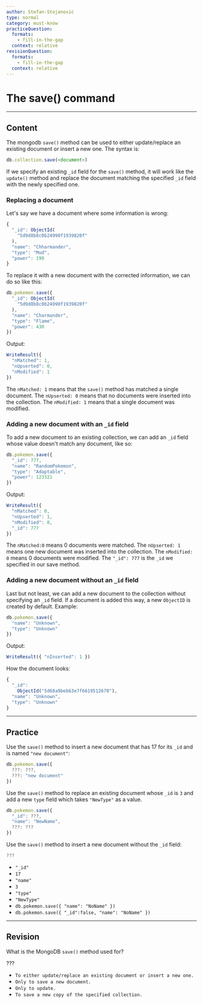 ```yaml
---
author: Stefan-Stojanovic
type: normal
category: must-know
practiceQuestion:
  formats:
    - fill-in-the-gap
  context: relative
revisionQuestion:
  formats:
    - fill-in-the-gap
  context: relative
---
```


# The save() command


---

## Content

The mongodb `save()` method can be used to either update/replace an existing document or insert a new one. The syntax is:

```javascript
db.collection.save(<document>)
```

If we specify an existing `_id` field for the `save()` method, it will work like the `update()` method and replace the document matching the specified `_id` field with the newly specified one.

### Replacing a document

Let's say we have a document where some information is wrong:

```javascript
{
  "_id": ObjectId(
    "5d9d8b8c0b24990f1939820f"
  ),
  "name": "Chharmander", 
  "type": "Mud", 
  "power": 199
}
```

To replace it with a new document with the corrected information, we can do so like this:

```javascript
db.pokemon.save({
  "_id": ObjectId(
    "5d9d8b8c0b24990f1939820f"
  ),
  "name": "Charmander",
  "type": "Flame",
  "power": 430
})
```

Output:

```javascript
WriteResult({
  "nMatched": 1,
  "nUpserted": 0,
  "nModified": 1
})
```

The `nMatched: 1` means that the `save()` method has matched a single document.
The `nUpserted: 0` means that no documents were inserted into the collection.
The `nModified: 1` means that a single document was modified.

### Adding a new document with an `_id` field

To add a new document to an existing collection, we can add an `_id` field whose value doesn't match any document, like so:

```javascript
db.pokemon.save({
  "_id": 777,
  "name": "RandomPokemon",
  "type": "Adaptable",
  "power": 123321
})
```

Output:

```javascript
WriteResult({
  "nMatched": 0,
  "nUpserted": 1,
  "nModified": 0,
  "_id": 777
})
```

The `nMatched:0` means 0 documents were matched.
The `nUpserted: 1` means one new document was inserted into the collection.
The `nModified: 0` means 0 documents were modified.
The `"_id": 777` is the `_id` we specified in our save method.

### Adding a new document without an `_id` field

Last but not least, we can add a new document to the collection without specifying an `_id` field. If a document is added this way, a new `ObjectID` is created by default.
Example:

```javascript
db.pokemon.save({
  "name": "Unknown",
  "type": "Unknown"
})
```

Output:

```javascript
WriteResult({ "nInserted": 1 })
```

How the document looks:

```javascript
{ 
  "_id": 
    ObjectId("5d68a9beb63e7f6619512670"),
  "name": "Unknown",
  "type": "Unknown"
}
```


---

## Practice

Use the `save()` method to insert a new document that has 17 for its `_id` and is named `"new document"`:

```javascript
db.pokemon.save({
  ???: ???,
  ???: "new document"
})
```

Use the `save()` method to replace an existing document whose `_id` is `3` and add a new `type` field which takes `"NewType"` as a value. 

```javascript
db.pokemon.save({
  "_id": ???,
  "name": "NewName",
  ???: ???
})
```

Use the `save()` method to insert a new document without the `_id` field:

```javascript
???   
```

- `"_id"`
- `17`
- `"name"`
- `3`
- `"type"`
- `"NewType"`
- `db.pokemon.save({ "name": "NoName" })`
- `db.pokemon.save({ "_id":false, "name": "NoName" })`


---

## Revision

What is the MongoDB `save()` method used for?

???

- `To either update/replace an existing document or insert a new one.`
- `Only to save a new document.`
- `Only to update.`
- `To save a new copy of the specified collection.`
